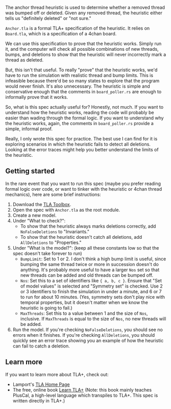 The anchor thread heuristic is used to determine whether a removed thread was bumped off or deleted. Given any removed thread, the heuristic either tells us "definitely deleted" or "not sure."

`Anchor.tla` is a formal TLA+ specification of the heuristic. It relies on `Board.tla`, which is a specification of a 4chan board.

We can use this specification to prove that the heuristic works. Simply run it, and the computer will check all possible combinations of new threads, bumps, and deletions to show that the heuristic will never incorrectly mark a thread as deleted.

But, this isn't that useful. To really "prove" that the heuristic works, we'd have to run the simulation with realistic thread and bump limits. This is infeasible because there'd be so many states to explore that the program would never finish. It's also unnecessary. The heuristic is simple and conservative enough that the comments in `board_poller.rs` are enough to informally prove that it works.

So, what is this spec actually useful for? Honestly, not much. If you want to understand how the heuristic works, reading the code will probably be easier than wading through the formal logic. If you want to understand why the heuristic works, again, the comments in `board_poller.rs` provide a simple, informal proof.

Really, I only wrote this spec for practice. The best use I can find for it is exploring scenarios in which the heuristic fails to detect all deletions. Looking at the error traces might help you better understand the limits of the heuristic.

## Getting started

In the rare event that you want to run this spec (maybe you prefer reading formal logic over code, or want to tinker with the heuristic or 4chan thread mechanics), here are some brief instructions:

1. Download the [TLA Toolbox](http://lamport.azurewebsites.net/tla/toolbox.html).
2. Open the spec with `Anchor.tla` as the root module.
3. Create a new model.
4. Under "What to check?":
   * To show that the heuristic always marks deletions correctly, add `NoFalseDeletions` to "Invariants."
   * To show that the heuristic doesn't catch all deletions, add `AllDeletions` to "Properties."
5. Under "What is the model?": (keep all these constants low so that the spec doesn't take forever to run)
   * `BumpLimit`: Set to 1 or 2. I don't think a high bump limit is useful, since bumping the same thread twice or more in succession doesn't do anything. It's probably more useful to have a larger `Nos` set so that new threads can be added and old threads can be bumped off.
   * `Nos`: Set this to a set of identifiers like `{ a, b, c }`. Ensure that "Set of model values" is selected and "Symmetry set" is checked. Use 2 or 3 identifiers to finish the simulation in under a minute, and 6 or 7 to run for about 10 minutes. (Yes, symmetry sets don't play nice with temporal properties, but it doesn't matter when we know the heuristic is going to fail.)
   * `MaxThreads`: Set this to a value between 1 and the size of `Nos`, inclusive. If `MaxThreads` is equal to the size of `Nos`, no new threads will be added.
6. Run the model. If you're checking `NoFalseDeletions`, you should see no errors when it finishes. If you're checking `AllDeletions`, you should quickly see an error trace showing you an example of how the heuristic can fail to catch a deletion.

## Learn more

If you want to learn more about TLA+, check out:
  * Lamport's [TLA Home Page](http://lamport.azurewebsites.net/tla/tla.html)
  * The free, online book [Learn TLA+](https://learntla.com/introduction/) (Note: this book mainly teaches PlusCal, a high-level language which transpiles to TLA+. This spec is written directly in TLA+.)
